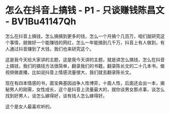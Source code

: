 # 怎么在抖音上搞钱 - P1 - 只谈赚钱陈昌文 - BV1Bu41147Qh

怎么在抖音上搞钱，怎么搞搞到更多的钱，怎么一个月搞个几百万，咱们就研究这个事情，就做好一个能赚钱的网红，怎么一年能搞到几千万，抖音上有人做到，有人通过抖音赚到了大钱，我们也来研究这个。

这是我今天给大家讲的主题，这是我今天讲的主题，就是讲怎么搞钱，怎么在抖音上搞钱，我们的搞钱方法很简单，翻录我们的书籍，翻录陈长文的二十几本书，做视频做直播，比如说抖音上情感流量很大，我们就去翻录陈长文。

现在有四本情感的书，面宝典基因战争人性博弈，十面人性，后面还会出一本，揭秘男人的刚需，女性成长，这个是抖音上流量最大的，就你谈男女那点事，谈怎么找到好男人，谈怎么嫁得好，谈有钱人怎么嫁得好。

这个是女人最喜欢听的。